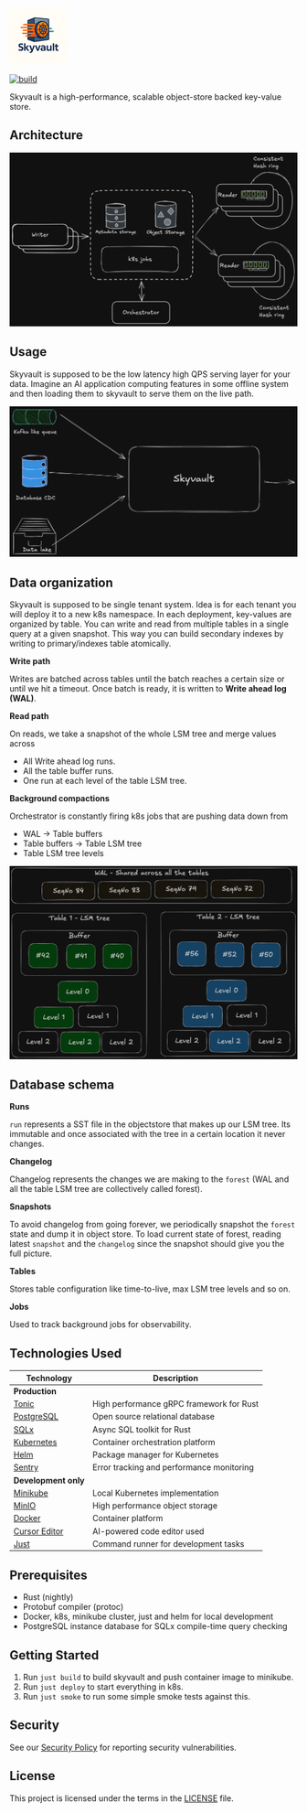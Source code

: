 ![Skyvault Logo](docs/small.png)

[![build](https://github.com/dynoinc/skyvault-rs/actions/workflows/build.yml/badge.svg?branch=main)](https://github.com/dynoinc/skyvault-rs/actions/workflows/build.yml)

Skyvault is a high-performance, scalable object-store backed key-value store.

## Architecture

![Skyvault Architecture](docs/arch.png)

## Usage

Skyvault is supposed to be the low latency high QPS serving layer for your data. Imagine an AI application 
computing features in some offline system and then loading them to skyvault to serve them on the live path. 

![Usage pattern](docs/usage.png)

## Data organization

Skyvault is supposed to be single tenant system. Idea is for each tenant you will deploy it to a new k8s namespace.
In each deployment, key-values are organized by table. You can write and read from multiple tables in a single query
at a given snapshot. This way you can build secondary indexes by writing to primary/indexes table atomically.

**Write path**

Writes are batched across tables until the batch reaches a certain size or until we hit a timeout. Once batch is ready, 
it is written to **Write ahead log (WAL)**.

**Read path**

On reads, we take a snapshot of the whole LSM tree and merge values across 
- All Write ahead log runs. 
- All the table buffer runs.
- One run at each level of the table LSM tree.

**Background compactions**

Orchestrator is constantly firing k8s jobs that are pushing data down from 
- WAL -> Table buffers
- Table buffers -> Table LSM tree
- Table LSM tree levels

![LSM tree](docs/tree.png)

## Database schema

**Runs**

`run` represents a SST file in the objectstore that makes up our LSM tree. Its immutable and once associated
with the tree in a certain location it never changes. 

**Changelog**

Changelog represents the changes we are making to the `forest` (WAL and all the table LSM tree are collectively called forest).

**Snapshots**

To avoid changelog from going forever, we periodically snapshot the `forest` state and dump it in object store.
To load current state of forest, reading latest `snapshot` and the `changelog` since the snapshot should give you the full picture.

**Tables**

Stores table configuration like time-to-live, max LSM tree levels and so on. 

**Jobs**

Used to track background jobs for observability.

## Technologies Used

| Technology                                   | Description                                                   |
|----------------------------------------------|---------------------------------------------------------------|
| **Production**                               |                                                               |
| [Tonic](https://github.com/hyperium/tonic)   | High performance gRPC framework for Rust                      |
| [PostgreSQL](https://www.postgresql.org/)    | Open source relational database                               |
| [SQLx](https://github.com/launchbadge/sqlx)  | Async SQL toolkit for Rust                                    |
| [Kubernetes](https://kubernetes.io/)         | Container orchestration platform                              |
| [Helm](https://helm.sh/)                     | Package manager for Kubernetes                                |
| [Sentry](https://sentry.io/)                 | Error tracking and performance monitoring                     |
| **Development only**                         |                                                               |
| [Minikube](https://minikube.sigs.k8s.io/)    | Local Kubernetes implementation                               |
| [MinIO](https://min.io/)                     | High performance object storage                               |
| [Docker](https://www.docker.com/)            | Container platform                                            |
| [Cursor Editor](https://cursor.sh/)          | AI-powered code editor used                                   |
| [Just](https://github.com/casey/just)        | Command runner for development tasks                          |


## Prerequisites

- Rust (nightly)
- Protobuf compiler (protoc)
- Docker, k8s, minikube cluster, just and helm for local development
- PostgreSQL instance database for SQLx compile-time query checking

## Getting Started

1. Run `just build` to build skyvault and push container image to minikube.
2. Run `just deploy` to start everything in k8s.
3. Run `just smoke` to run some simple smoke tests against this.

## Security

See our [Security Policy](SECURITY.md) for reporting security vulnerabilities.

## License

This project is licensed under the terms in the [LICENSE](LICENSE) file.
